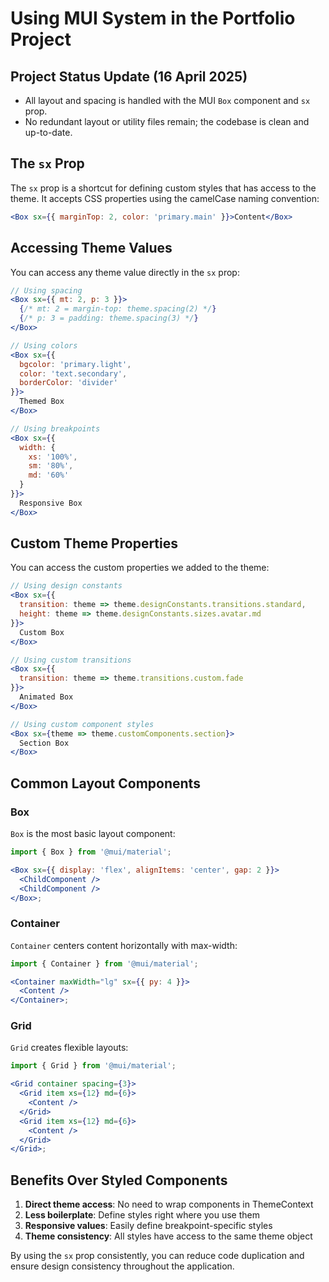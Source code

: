 # Using MUI System in the Portfolio Project

## Project Status Update (16 April 2025)

- All layout and spacing is handled with the MUI `Box` component and `sx` prop.
- No redundant layout or utility files remain; the codebase is clean and up-to-date.

## The `sx` Prop

The `sx` prop is a shortcut for defining custom styles that has access to the theme. It accepts CSS properties using the camelCase naming convention:

```jsx
<Box sx={{ marginTop: 2, color: 'primary.main' }}>Content</Box>
```

## Accessing Theme Values

You can access any theme value directly in the `sx` prop:

```jsx
// Using spacing
<Box sx={{ mt: 2, p: 3 }}>
  {/* mt: 2 = margin-top: theme.spacing(2) */}
  {/* p: 3 = padding: theme.spacing(3) */}
</Box>

// Using colors
<Box sx={{
  bgcolor: 'primary.light',
  color: 'text.secondary',
  borderColor: 'divider'
}}>
  Themed Box
</Box>

// Using breakpoints
<Box sx={{
  width: {
    xs: '100%',
    sm: '80%',
    md: '60%'
  }
}}>
  Responsive Box
</Box>
```

## Custom Theme Properties

You can access the custom properties we added to the theme:

```jsx
// Using design constants
<Box sx={{
  transition: theme => theme.designConstants.transitions.standard,
  height: theme => theme.designConstants.sizes.avatar.md
}}>
  Custom Box
</Box>

// Using custom transitions
<Box sx={{
  transition: theme => theme.transitions.custom.fade
}}>
  Animated Box
</Box>

// Using custom component styles
<Box sx={theme => theme.customComponents.section}>
  Section Box
</Box>
```

## Common Layout Components

### Box

`Box` is the most basic layout component:

```jsx
import { Box } from '@mui/material';

<Box sx={{ display: 'flex', alignItems: 'center', gap: 2 }}>
  <ChildComponent />
  <ChildComponent />
</Box>;
```

### Container

`Container` centers content horizontally with max-width:

```jsx
import { Container } from '@mui/material';

<Container maxWidth="lg" sx={{ py: 4 }}>
  <Content />
</Container>;
```

### Grid

`Grid` creates flexible layouts:

```jsx
import { Grid } from '@mui/material';

<Grid container spacing={3}>
  <Grid item xs={12} md={6}>
    <Content />
  </Grid>
  <Grid item xs={12} md={6}>
    <Content />
  </Grid>
</Grid>;
```

## Benefits Over Styled Components

1. **Direct theme access**: No need to wrap components in ThemeContext
2. **Less boilerplate**: Define styles right where you use them
3. **Responsive values**: Easily define breakpoint-specific styles
4. **Theme consistency**: All styles have access to the same theme object

By using the `sx` prop consistently, you can reduce code duplication and ensure design consistency throughout the application.
